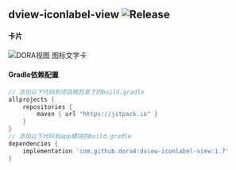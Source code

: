 dview-iconlabel-view
![Release](https://jitpack.io/v/dora4/dview-iconlabel-view.svg)
--------------------------------

#### 卡片
![DORA视图 图标文字卡](https://github.com/user-attachments/assets/1df91072-cd14-458e-a187-c7cea89cf943)

#### Gradle依赖配置

```groovy
// 添加以下代码到项目根目录下的build.gradle
allprojects {
    repositories {
        maven { url "https://jitpack.io" }
    }
}
// 添加以下代码到app模块的build.gradle
dependencies {
    implementation 'com.github.dora4:dview-iconlabel-view:1.7'
}
```
